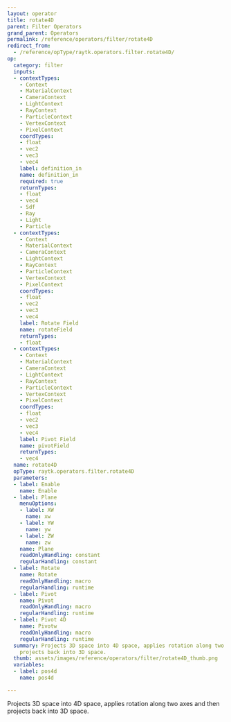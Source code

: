 ```yaml
---
layout: operator
title: rotate4D
parent: Filter Operators
grand_parent: Operators
permalink: /reference/operators/filter/rotate4D
redirect_from:
  - /reference/opType/raytk.operators.filter.rotate4D/
op:
  category: filter
  inputs:
  - contextTypes:
    - Context
    - MaterialContext
    - CameraContext
    - LightContext
    - RayContext
    - ParticleContext
    - VertexContext
    - PixelContext
    coordTypes:
    - float
    - vec2
    - vec3
    - vec4
    label: definition_in
    name: definition_in
    required: true
    returnTypes:
    - float
    - vec4
    - Sdf
    - Ray
    - Light
    - Particle
  - contextTypes:
    - Context
    - MaterialContext
    - CameraContext
    - LightContext
    - RayContext
    - ParticleContext
    - VertexContext
    - PixelContext
    coordTypes:
    - float
    - vec2
    - vec3
    - vec4
    label: Rotate Field
    name: rotateField
    returnTypes:
    - float
  - contextTypes:
    - Context
    - MaterialContext
    - CameraContext
    - LightContext
    - RayContext
    - ParticleContext
    - VertexContext
    - PixelContext
    coordTypes:
    - float
    - vec2
    - vec3
    - vec4
    label: Pivot Field
    name: pivotField
    returnTypes:
    - vec4
  name: rotate4D
  opType: raytk.operators.filter.rotate4D
  parameters:
  - label: Enable
    name: Enable
  - label: Plane
    menuOptions:
    - label: XW
      name: xw
    - label: YW
      name: yw
    - label: ZW
      name: zw
    name: Plane
    readOnlyHandling: constant
    regularHandling: constant
  - label: Rotate
    name: Rotate
    readOnlyHandling: macro
    regularHandling: runtime
  - label: Pivot
    name: Pivot
    readOnlyHandling: macro
    regularHandling: runtime
  - label: Pivot 4D
    name: Pivotw
    readOnlyHandling: macro
    regularHandling: runtime
  summary: Projects 3D space into 4D space, applies rotation along two axes and then
    projects back into 3D space.
  thumb: assets/images/reference/operators/filter/rotate4D_thumb.png
  variables:
  - label: pos4d
    name: pos4d

---
```



Projects 3D space into 4D space, applies rotation along two axes and then projects back into 3D space.